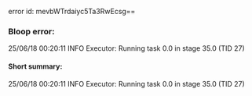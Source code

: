 error id: mevbWTrdaiyc5Ta3RwEcsg==
### Bloop error:

25/06/18 00:20:11 INFO Executor: Running task 0.0 in stage 35.0 (TID 27)
#### Short summary: 

25/06/18 00:20:11 INFO Executor: Running task 0.0 in stage 35.0 (TID 27)